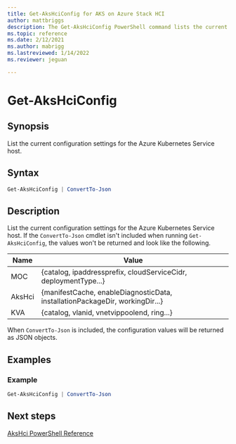 ```yaml
---
title: Get-AksHciConfig for AKS on Azure Stack HCI
author: mattbriggs
description: The Get-AksHciConfig PowerShell command lists the current configuration settings for the Azure Kubernetes Service host.
ms.topic: reference
ms.date: 2/12/2021
ms.author: mabrigg 
ms.lastreviewed: 1/14/2022
ms.reviewer: jeguan

---
```


# Get-AksHciConfig

## Synopsis
List the current configuration settings for the Azure Kubernetes Service host.

## Syntax

```powershell
Get-AksHciConfig | ConvertTo-Json
```

## Description
List the current configuration settings for the Azure Kubernetes Service host. If the `ConvertTo-Json` cmdlet isn't included when running `Get-AksHciConfig`, the values won't be returned and look like the following.

| Name | Value |
| ---- | -----  |
| MOC | {catalog, ipaddressprefix, cloudServiceCidr, deploymentType...}  |
| AksHci | {manifestCache, enableDiagnosticData, installationPackageDir, workingDir...}  |
| KVA | {catalog, vlanid, vnetvippoolend, ring...}  |

When `ConvertTo-Json` is included, the configuration values will be returned as JSON objects.

## Examples

### Example 
```powershell
Get-AksHciConfig | ConvertTo-Json
```

## Next steps

[AksHci PowerShell Reference](index.md)

